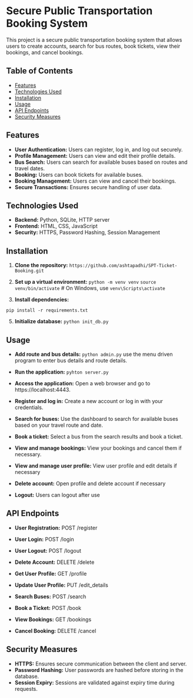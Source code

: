 # Secure Public Transportation Booking System

This project is a secure public transportation booking system that allows users to create accounts, search for bus routes, book tickets, view their bookings, and cancel bookings. 

## Table of Contents

- [Features](#features)
- [Technologies Used](#technologies-used)
- [Installation](#installation)
- [Usage](#usage)
- [API Endpoints](#api-endpoints)
- [Security Measures](#security-measures)


## Features

- **User Authentication:** Users can register, log in, and log out securely.
- **Profile Management:** Users can view and edit their profile details.
- **Bus Search:** Users can search for available buses based on routes and travel dates.
- **Booking:** Users can book tickets for available buses.
- **Booking Management:** Users can view and cancel their bookings.
- **Secure Transactions:** Ensures secure handling of user data.

## Technologies Used

- **Backend:** Python, SQLite, HTTP server
- **Frontend:** HTML, CSS, JavaScript 
- **Security:** HTTPS, Password Hashing, Session Management

## Installation

1. **Clone the repository:**
   ```https://github.com/ashtapadhi/SPT-Ticket-Booking.git```
   
2. **Set up a virtual environment:**
```python -m venv venv```
  ```source venv/bin/activate```  # On Windows, use `venv\Scripts\activate`

4. **Install dependencies:**

```pip install -r requirements.txt```

5. **Initialize database:**
```python init_db.py```
## Usage

- **Add route and bus details:**
```python admin.py```
use the menu driven program to enter bus details and route details.

- **Run the application:**
 ```pyhton server.py```

- **Access the application:**
Open a web browser and go to https://localhost:4443.

- **Register and log in:**
Create a new account or log in with your credentials.

- **Search for buses:**
Use the dashboard to search for available buses based on your travel route and date.

- **Book a ticket:**
Select a bus from the search results and book a ticket.

- **View and manage bookings:**
View your bookings and cancel them if necessary.

- **View and manage user profile:**
View user profile and edit details if necessary

- **Delete account:**
Open profile and delete account if necessary

- **Logout:**
Users can logout after use


## API Endpoints

- **User Registration:** POST /register
- **User Login:** POST /login
- **User Logout:** POST /logout
- **Delete Account:** DELETE /delete

- **Get User Profile:** GET /profile
- **Update User Profile:** PUT /edit_details
- **Search Buses:** POST /search
- **Book a Ticket:** POST /book
- **View Bookings:** GET /bookings
- **Cancel Booking:** DELETE /cancel

## Security Measures

- **HTTPS:** Ensures secure communication between the client and server.
- **Password Hashing:** User passwords are hashed before storing in the database.
- **Session Expiry:** Sessions are validated against expiry time during requests.





   
